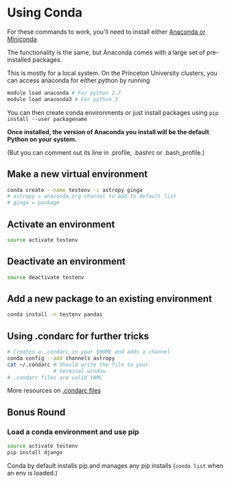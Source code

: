 # Using Conda

For these commands to work, you'll need to install either [Anaconda or Miniconda](https://conda.io/docs/installation.html)

The functionality is the same, but Anaconda comes with a large set of pre-installed
packages.

This is mostly for a local system. On the Princeton University clusters, you can access
anaconda for either python by running

```bash
module load anaconda # For python 2.7
module load anaconda3 # For python 3
```

You can then create conda environments or just install packages using
`pip install --user packagename`

**Once installed, the version of Anaconda you install will be the default Python
on your system.**

(But you can comment out its line in .profile, .bashrc or .bash_profile.)

## Make a new virtual environment
```bash
conda create --name testenv -c astropy ginga
# astropy = anaconda.org channel to add to default list
# ginga = package
```

## Activate an environment
```bash
source activate testenv
```

## Deactivate an environment
```bash
source deactivate testenv
```

## Add a new package to an existing environment
```bash
conda install -n testenv pandas
```

## Using .condarc for further tricks
```bash
# Creates a .condarc in your $HOME and adds a channel
conda config --add channels astropy
cat ~/.condarc # Should write the file to your
               # terminal window
# .condarc files are valid YAML               
```

More resources on [.condarc files](https://conda.io/docs/config.html#the-conda-configuration-file-condarc)

## Bonus Round
### Load a conda environment and use pip
```bash
source activate testenv
pip install django
```

Conda by default installs pip and manages any pip installs (`conda list` when an env is loaded.)
